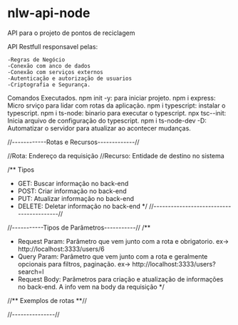 # nlw-api-node
API para o projeto de pontos de reciclagem

API Restfull responsavel pelas:

    -Regras de Negócio
    -Conexão com anco de dados
    -Conexão com serviços externos
    -Autenticação e autorização de usuarios
    -Criptografia e Segurança.

Comandos Executados.
npm init -y: para iniciar projeto.
npm i express: Micro srviço para lidar com rotas da aplicação.
npm i typescript: instalar o typescript.
npm i ts-node: binario para executar o typescript.
npx tsc--init: Inicia arquivo de configuração do typescript.
npm i ts-node-dev -D: Automatizar o servidor para atualizar ao acontecer mudanças.


//------------Rotas e Recursos-------------//

//Rota: Endereço da requisição
//Recurso: Entidade de destino no sistema

/** Tipos
 * GET: Buscar informação no back-end
 * POST: Criar informação no back-end
 * PUT: Atualizar informação no back-end
 * DELETE: Deletar informação no back-end
 */
//-----------------------------------------//

//-----------Tipos de Parâmetros-----------//
/**
 * Request Param: Parâmetro que vem junto com a rota e obrigatorio. ex-> http://localhost:3333/users/6
 * Query Param: Parâmetro que vem junto com a rota e geralmente opcionais para filtros, paginação. ex-> http://localhost:3333/users?search=l
 * Request Body: Parâmetros para criação e atualização de informações no back-end. A info vem na body da requisição
 */

 //** Exemplos de rotas  **//
<!-- 
 const users = [
    'Matheus',
    'Lucas',
    'Marcos',
    'João'
];

app.get('/users', (req, res) => {
    //req: Obtem os dados vindo do front
    //res: Manda novamente para o front a resposta.
    //função que cria uma rota pelo express: 1 argumento é a rota, 2 é a função a executar.
    const search = String(req.query.search);//forma de pegar os query param.
    const filteredUsers = search ? users.filter(user => user.includes(search)) : users;
    //res.send('Hello World');
    //Manda a mensagem para o browser em forma de texto.
    return res.json(filteredUsers);
    //Retorna um JSON para o browser contendo uma lista de usuarios
});


app.get('/users/:id', (req, res) => {
    const id = Number(req.params.id);//forma de pegar o request param
    return res.json(users[id]);
});

app.post('/users', (req, res) => {
    const user = req.body;
    console.log(user);
    return res.json(user);
    //importante ter o return para finalizar a execução no response.
}); -->

//---------------//